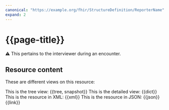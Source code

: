 ```yaml
---
canonical: "https://example.org/fhir/StructureDefinition/ReporterName"
expand: 2
---
```


# {{page-title}}

⚠️ This pertains to the interviewer during an encounter.

## Resource content

These are different views on this resource:

<tabs>
<tab title="Overview">
	This is the tree view:
	{{tree, snapshot}}
</tab>
<tab title="Detailed view">
	This is the detailed view:
	{{dict}}
</tab>
<tab title="XML">
	This is the resource in XML:
	{{xml}}	
</tab>
<tab title="JSON">
	This is the resource in JSON:
	{{json}}
</tab>
<tab title="Link">
	{{link}}
</tab>
</tabs>